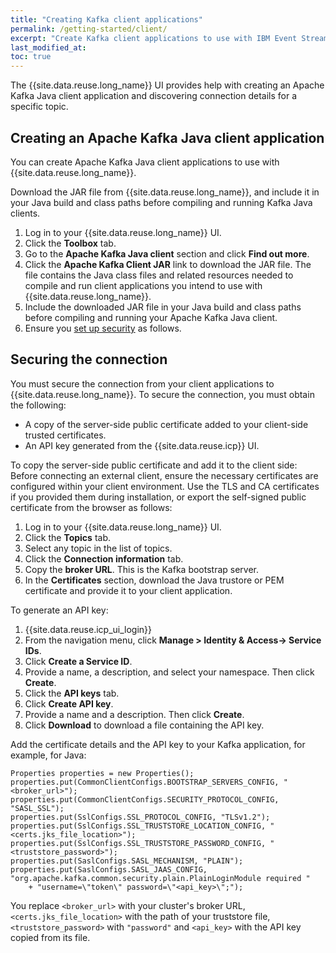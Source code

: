 ```yaml
---
title: "Creating Kafka client applications"
permalink: /getting-started/client/
excerpt: "Create Kafka client applications to use with IBM Event Streams."
last_modified_at:
toc: true
---
```


The {{site.data.reuse.long_name}} UI provides help with creating an Apache Kafka Java client application and discovering connection details for a specific topic.

## Creating an Apache Kafka Java client application

You can create Apache Kafka Java client applications to use with {{site.data.reuse.long_name}}.

Download the JAR file from {{site.data.reuse.long_name}}, and include it in your Java build and class paths before compiling and running Kafka Java clients.

1. Log in to your {{site.data.reuse.long_name}} UI.
2. Click the **Toolbox** tab.
3. Go to the **Apache Kafka Java client** section and click **Find out more**.
4. Click the **Apache Kafka Client JAR** link to download the JAR file. The file contains the Java class files and related resources needed to compile and run client applications you intend to use with {{site.data.reuse.long_name}}.
5. Include the downloaded JAR file in your Java build and class paths before compiling and running your Apache Kafka Java client.
6. Ensure you [set up security](#securing-the-connection) as follows.

## Securing the connection

You must secure the connection from your client applications to {{site.data.reuse.long_name}}. To secure the connection, you must obtain the following:

- A copy of the server-side public certificate added to your client-side trusted certificates.
- An API key generated from the {{site.data.reuse.icp}} UI.

To copy the server-side public certificate and add it to the client side:
Before connecting an external client, ensure the necessary certificates are configured within your client environment. Use the TLS and CA certificates if you provided them during installation, or export the self-signed public certificate from the browser as follows:
1. Log in to your {{site.data.reuse.long_name}} UI.
2. Click the **Topics** tab.
3. Select any topic in the list of topics.
5. Click the **Connection information** tab.
6. Copy the **broker URL**. This is the Kafka bootstrap server.
7. In the **Certificates** section, download the Java trustore or PEM certificate and provide it to your client application.

To generate an API key:
1. {{site.data.reuse.icp_ui_login}}
2. From the navigation menu, click **Manage > Identity & Access-> Service IDs**.
3. Click **Create a Service ID**.
4. Provide a name, a description, and select your namespace. Then click **Create**.
5. Click the **API keys** tab.
6. Click **Create API key**.
7. Provide a name and a description. Then click **Create**.
8. Click **Download** to download a file containing the API key.

Add the certificate details and the API key to your Kafka application, for example, for Java:

```
Properties properties = new Properties();
properties.put(CommonClientConfigs.BOOTSTRAP_SERVERS_CONFIG, "<broker_url>");
properties.put(CommonClientConfigs.SECURITY_PROTOCOL_CONFIG, "SASL_SSL");
properties.put(SslConfigs.SSL_PROTOCOL_CONFIG, "TLSv1.2");
properties.put(SslConfigs.SSL_TRUSTSTORE_LOCATION_CONFIG, "<certs.jks_file_location>");
properties.put(SslConfigs.SSL_TRUSTSTORE_PASSWORD_CONFIG, "<truststore_password>");
properties.put(SaslConfigs.SASL_MECHANISM, "PLAIN");
properties.put(SaslConfigs.SASL_JAAS_CONFIG, "org.apache.kafka.common.security.plain.PlainLoginModule required "
    + "username=\"token\" password=\"<api_key>\";");
```


You replace `<broker_url>` with your cluster's broker URL, `<certs.jks_file_location>` with the path of your truststore file, `<truststore_password>` with `"password"` and `<api_key>` with the API key copied from its file.
